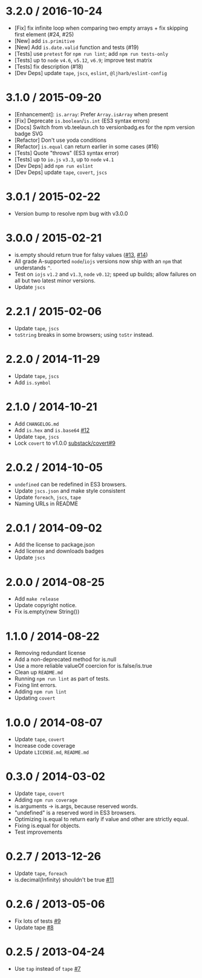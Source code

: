 3.2.0 / 2016-10-24
==================
  * [Fix] fix infinite loop when comparing two empty arrays + fix skipping first element (#24, #25)
  * [New] add `is.primitive`
  * [New] Add `is.date.valid` function and tests (#19)
  * [Tests] use `pretest` for `npm run lint`; add `npm run tests-only`
  * [Tests] up to `node` `v4.6`, `v5.12`, `v6.9`; improve test matrix
  * [Tests] fix description (#18)
  * [Dev Deps] update `tape`, `jscs`, `eslint`, `@ljharb/eslint-config`

3.1.0 / 2015-09-20
==================
  * [Enhancement]: `is.array`: Prefer `Array.isArray` when present
  * [Fix] Deprecate `is.boolean`/`is.int` (ES3 syntax errors)
  * [Docs] Switch from vb.teelaun.ch to versionbadg.es for the npm version badge SVG
  * [Refactor] Don't use yoda conditions
  * [Refactor] `is.equal` can return earlier in some cases (#16)
  * [Tests] Quote "throws" (ES3 syntax error)
  * [Tests] up to `io.js` `v3.3`, up to `node` `v4.1`
  * [Dev Deps] add `npm run eslint`
  * [Dev Deps] update `tape`, `covert`, `jscs`

3.0.1 / 2015-02-22
==================
  * Version bump to resolve npm bug with v3.0.0

3.0.0 / 2015-02-21
==================
  * is.empty should return true for falsy values ([#13](https://github.com/enricomarino/is/issues/13), [#14](https://github.com/enricomarino/is/issues/14))
  * All grade A-supported `node`/`iojs` versions now ship with an `npm` that understands `^`.
  * Test on `iojs` `v1.2` and `v1.3`, `node` `v0.12`; speed up builds; allow failures on all but two latest minor versions.
  * Update `jscs`

2.2.1 / 2015-02-06
==================
  * Update `tape`, `jscs`
  * `toString` breaks in some browsers; using `toStr` instead.

2.2.0 / 2014-11-29
==================
  * Update `tape`, `jscs`
  * Add `is.symbol`

2.1.0 / 2014-10-21
==================
  * Add `CHANGELOG.md`
  * Add `is.hex` and `is.base64` [#12](https://github.com/enricomarino/is/issues/12)
  * Update `tape`, `jscs`
  * Lock `covert` to v1.0.0 [substack/covert#9](https://github.com/substack/covert/issues/9)

2.0.2 / 2014-10-05
==================
  * `undefined` can be redefined in ES3 browsers.
  * Update `jscs.json` and make style consistent
  * Update `foreach`, `jscs`, `tape`
  * Naming URLs in README

2.0.1 / 2014-09-02
==================
  * Add the license to package.json
  * Add license and downloads badges
  * Update `jscs`

2.0.0 / 2014-08-25
==================
  * Add `make release`
  * Update copyright notice.
  * Fix is.empty(new String())

1.1.0 / 2014-08-22
==================
  * Removing redundant license
  * Add a non-deprecated method for is.null
  * Use a more reliable valueOf coercion for is.false/is.true
  * Clean up `README.md`
  * Running `npm run lint` as part of tests.
  * Fixing lint errors.
  * Adding `npm run lint`
  * Updating `covert`

1.0.0 / 2014-08-07
==================
  * Update `tape`, `covert`
  * Increase code coverage
  * Update `LICENSE.md`, `README.md`

0.3.0 / 2014-03-02
==================
  * Update `tape`, `covert`
  * Adding `npm run coverage`
  * is.arguments -> is.args, because reserved words.
  * "undefined" is a reserved word in ES3 browsers.
  * Optimizing is.equal to return early if value and other are strictly equal.
  * Fixing is.equal for objects.
  * Test improvements

0.2.7 / 2013-12-26
==================
  * Update `tape`, `foreach`
  * is.decimal(Infinity) shouldn't be true [#11](https://github.com/enricomarino/is/issues/11)

0.2.6 / 2013-05-06
==================
  * Fix lots of tests [#9](https://github.com/enricomarino/is/issues/9)
  * Update tape [#8](https://github.com/enricomarino/is/issues/8)

0.2.5 / 2013-04-24
==================
  * Use `tap` instead of `tape` [#7](https://github.com/enricomarino/is/issues/7)

